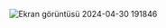 ![Ekran görüntüsü 2024-04-30 191846](https://github.com/OmerYurtalan/Image-Generation-with-Randomly-Placed-Filled-Rectangles-/assets/116679408/8b206fd6-0053-46a0-a2f1-ad5eba9bda6c)
